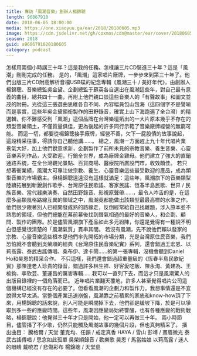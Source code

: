 ```yaml
---
title: 專訪「風潮音樂」創辦人楊錦聰
length: 96867910
date: 2018-06-05 18:00:00
media: https://one.xiaoyuu.ga/ear/2018/20180605.mp3
image: https://cdn.jsdelivr.net/gh/coxmos/cdn@master/ear/cover/20180605.jpeg
season: 2018
guid: a9686791020180605
category: podcast
---
```


怎樣用兩個小時講三十年？這是我的任務。怎樣讓三片CD裝進三十年？這是「風潮」剛剛完成的任務。
是的，「風潮」這家唱片廠牌，一步步來到第三十年了。他們出版三片CD附高解析音檔USB碟的紀念專輯《風潮三十 / 美好年代》，由創辦人楊錦聰、音樂總監吳金黛、企劃總監于蘇英各自選出在風潮這些年，對自己最有意義的曲目，總共四十一曲，再附上他們親口談這些音樂人的「有聲故事」和圖文並茂的附冊。光從這三張選曲思維各自不同、內容幅員包山包海（這四個字不是譬喻而是事實，這些年吳金黛領銜製作的田野錄音，確實上山下海跑遍了全台灣）的精選輯，你不難感受到「風潮」這個品牌在台灣樂壇拓出的一大片原本幾乎不存在的類型音樂領土，不僅質量俱佳，更為後起的許多同行示範了音樂廠牌經營的無窮可能。
而這一切，都要從楊錦聰接手廠牌，經營不善，欠下一屁股債的故事說起，這段精采往事，得請你自己聽他講……。
總之，風潮一方面趕上九十年代唱片業景氣大好，加上他們銳意求新，企劃製作了前所未見的宗教音樂、養生音樂、心靈音樂系列作品，大受歡迎，行銷全世界，成為廠牌金雞母。他們建立了強大的直銷通路系統，在全台灣觀光景點、百貨商場、醫療院所廣設門市，收效頗佳。
若只想著衝業績，風潮大可專注做宗教、養生、心靈音樂這些最受歡迎的產品，成為類型音樂的市場霸主。但楊錦聰遠遠沒有這樣就滿足：這些年，風潮旗下的音樂類型陸續拓展到新銳創作歌手、台灣原住民歌謠、客家民謠、恆春半島民歌、世界 / 民族音樂、當代器樂演奏、自然田野錄音、影視原聲帶……，最令人咋舌的是，在這麼多品類風格路線互異的領域之中，風潮竟都能做出該類型最最高標的水準之作。
他們很少跟著別人已經開發成熟的路線走，反倒經常給自己找難題，涉入原本並不熟悉的領域，但他們總能在幕前幕後找到聲氣相通的最好的音樂人，和企劃、顧問、製作的團隊。於是儘管風潮旗下產品如此多元紛陳，你還是覺得有一種說不明白但感覺很清楚的「風潮氣質」貫串其間。
若沒有風潮，先不說他們賴以發家的宗教、心靈音樂這些根本是他們率先開拓的市場分類，光是台灣原住民音樂，我們恐怕就不會聽到吳榮順的經典《台灣原住民音樂紀實》系列，還會錯過王宏恩、以莉高露、泰武古謠傳唱、桑布伊、達卡鬧……的第一張專輯，沒機會聽到Daniel Ho和昊恩的精采合作。
不只這樣，我們還會錯過超重量級的《恆春半島民歌紀實》那陳達老人珍貴的錄音，錯過許多林生祥、好客愛吃飯、陳永淘、黃建為、王榆鈞、李欣芸、董運昌的厲害專輯……我可以一直列下去，而這才只是風潮驚人的出版目錄裡的一個角落而已。
近年唱片業翻天覆地，許多人甚至覺得唱片公司這個機構已經沒有存在的必要了。但看看風潮的企劃力和製作力，我想事情還是不宜說得太早太滿。當整個產業迅速崩盤，風潮靠之前積累的家底和know-how頂了下來，用楊錦聰的話來說，別人可能是瞬間掉下去，他們卻是緩坡下降，於是可以爭取到多一些的應變時間。這些年，風潮因應變局始終警醒，也有各種應變的戰術戰略，楊錦聰說：他覺得三十年才只是開始，他一定可以再做三十年。
兩小時節目，儘管播了不少歌，仍然只能觸及風潮故事的幾個片段，但也真夠精采了。
播出曲目：
騰格爾 / 天堂
董克均、任韻 / 戒定真香
HAYA / 雪山
彭靖 / 畫眉微光
泰武古謠傳唱 / 思念如此孤單
吳榮順錄音 / 歡樂歌
昊恩 / 馬當姑娘
以莉高露 / 迷人的眼睛
戴曉君 / 悲傷彩布
楊錦聰 / 天堂島

